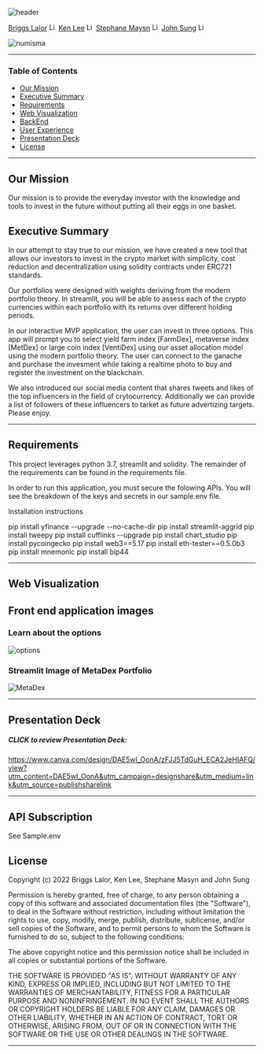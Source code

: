 ![header](https://capsule-render.vercel.app/api?type=waving&color=gradient&width=1000&height=200&section=header&text=NUMISMA&fontSize=30&fontColor=black)


<!-- header is made with: https://github.com/kyechan99/capsule-render -->

[Briggs Lalor](https://www.linkedin.com/in/briggsclalor/) [<img src="https://cdn2.auth0.com/docs/media/connections/linkedin.png" alt="LinkedIn -  Briggs Lalor" width=15/>](https://www.linkedin.com/in/briggsclalor/)
[Ken Lee](https://www.linkedin.com/in/kenkwlee) [<img src="https://cdn2.auth0.com/docs/media/connections/linkedin.png" alt="LinkedIn -  Ken Lee" width=15/>](https://www.linkedin.com/in/kenkwlee)
[Stephane Maysn](https://www.linkedin.com/in/stephane-masyn-35b16817a/) [<img src="https://cdn2.auth0.com/docs/media/connections/linkedin.png" alt="LinkedIn -  Staphane Masyn" width=15/>](https://www.linkedin.com/in/stephane-masyn-35b16817a/)
[John Sung](https://linkedin.com/in/john-sung-3675569) [<img src="https://cdn2.auth0.com/docs/media/connections/linkedin.png" alt="LinkedIn -  John Sung" width=15/>](https://linkedin.com/in/john-sung-3675569/)
                                                             
![numisma](Images/Numisma.PNG)

---

### Table of Contents

* [Our Mission](#our-mission)
* [Executive Summary](#executive-summary)
* [Requirements](#requirements)
* [Web Visualization](#visualization)
* [BackEnd](#data)
* [User Experience](#user-experience)
* [Presentation Deck](#Presentation-Deck)
* [License](#license)  

---

## Our Mission

Our mission is to provide the everyday investor with the knowledge and tools to invest in the future without putting all their eggs in one basket.

## Executive Summary

In our attempt to stay true to our mission, we have created a new tool that allows our investors to invest in the crypto market with simplicity, cost reduction and decentralization using solidity contracts under ERC721 standards. 

Our portfolios were designed with weights deriving from the modern portfolio theory. In streamlit, you will be able to assess each of the crypto currencies within each portfolio with its returns over different holding periods. 

In our interactive MVP application, the user can invest in three options. This app will prompt you to select yield farm index [FarmDex], metaverse index [MetDex] or large coin index [VentiDex] using our asset allocation model using the modern portfolio theory. The user can connect to the ganache and purchase the invesment while taking a realtime photo to buy and register the investment on the blackchain.

We also introduced our social media content that shares tweets and likes of the top influencers in the field of crytocurrency. Additionally we can provide a list of followers of these influencers to tarket as future advertizing targets. Please enjoy. 

---

## Requirements

This project leverages python 3.7, streamlit and solidity. The remainder of the requirements can be found in the requirements file.

In order to run this application, you must secure the folowing APIs. You will see the breakdown of the keys and secrets in our sample.env file.

Installation instructions

pip install yfinance --upgrade --no-cache-dir
pip install streamlit-aggrid
pip install tweepy
pip install cufflinks --upgrade
pip install chart_studio
pip install pycoingecko
pip install web3==5.17
pip install eth-tester==0.5.0b3
pip install mnemonic
pip install bip44
 
---

## Web Visualization

## Front end application images

### Learn about the options
![options](Images/learn_option.PNG)

### Streamlit Image of MetaDex Portfolio
![MetaDex](Images/MetaDex.PNG)



---

## Presentation Deck

##### CLICK to review Presentation Deck:
https://www.canva.com/design/DAE5wI_OonA/zFJJ5TdGuH_ECA2JeHIAFQ/view?utm_content=DAE5wI_OonA&utm_campaign=designshare&utm_medium=link&utm_source=publishsharelink

---
## API Subscription
See Sample.env

## License

Copyright (c) 2022 Briggs Lalor, Ken Lee, Stephane Masyn and John Sung


Permission is hereby granted, free of charge, to any person obtaining a copy
of this software and associated documentation files (the "Software"), to deal
in the Software without restriction, including without limitation the rights
to use, copy, modify, merge, publish, distribute, sublicense, and/or sell
copies of the Software, and to permit persons to whom the Software is
furnished to do so, subject to the following conditions:

The above copyright notice and this permission notice shall be included in all
copies or substantial portions of the Software.

THE SOFTWARE IS PROVIDED "AS IS", WITHOUT WARRANTY OF ANY KIND, EXPRESS OR
IMPLIED, INCLUDING BUT NOT LIMITED TO THE WARRANTIES OF MERCHANTABILITY,
FITNESS FOR A PARTICULAR PURPOSE AND NONINFRINGEMENT. IN NO EVENT SHALL THE
AUTHORS OR COPYRIGHT HOLDERS BE LIABLE FOR ANY CLAIM, DAMAGES OR OTHER
LIABILITY, WHETHER IN AN ACTION OF CONTRACT, TORT OR OTHERWISE, ARISING FROM,
OUT OF OR IN CONNECTION WITH THE SOFTWARE OR THE USE OR OTHER DEALINGS IN THE
SOFTWARE.

---
